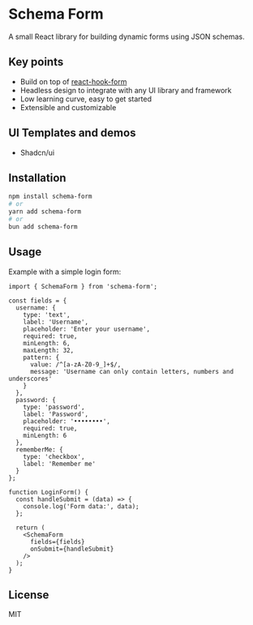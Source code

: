 # Schema Form

A small React library for building dynamic forms using JSON schemas.

## Key points

- Build on top of [react-hook-form](https://react-hook-form.com/)
- Headless design to integrate with any UI library and framework
- Low learning curve, easy to get started
- Extensible and customizable

## UI Templates and demos
- Shadcn/ui

## Installation

```bash
npm install schema-form
# or
yarn add schema-form
# or
bun add schema-form
```

## Usage

Example with a simple login form:

```tsx
import { SchemaForm } from 'schema-form';

const fields = {
  username: {
    type: 'text',
    label: 'Username',
    placeholder: 'Enter your username',
    required: true,
    minLength: 6,
    maxLength: 32,
    pattern: {
      value: /^[a-zA-Z0-9_]+$/,
      message: 'Username can only contain letters, numbers and underscores'
    }
  },
  password: {
    type: 'password',
    label: 'Password',
    placeholder: '••••••••',
    required: true,
    minLength: 6
  },
  rememberMe: {
    type: 'checkbox',
    label: 'Remember me'
  }
};

function LoginForm() {
  const handleSubmit = (data) => {
    console.log('Form data:', data);
  };

  return (
    <SchemaForm 
      fields={fields}
      onSubmit={handleSubmit}
    />
  );
}
```

## License

MIT
